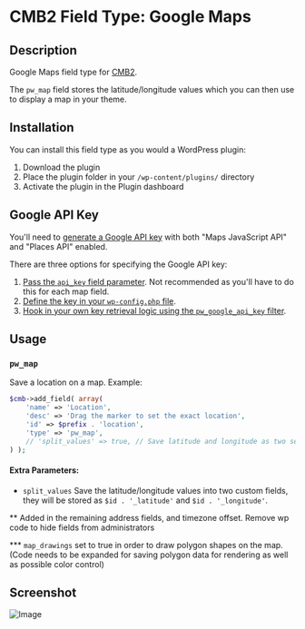 # CMB2 Field Type: Google Maps

## Description

Google Maps field type for [CMB2](https://github.com/WebDevStudios/CMB2).

The `pw_map` field stores the latitude/longitude values which you can then use to display a map in your theme.

## Installation

You can install this field type as you would a WordPress plugin:

1. Download the plugin
2. Place the plugin folder in your `/wp-content/plugins/` directory
3. Activate the plugin in the Plugin dashboard

## Google API Key

You'll need to [generate a Google API key](https://cloud.google.com/maps-platform/#get-started) with both "Maps JavaScript API" and "Places API" enabled.

There are three options for specifying the Google API key:

1. [Pass the `api_key` field parameter](https://gist.github.com/mustardBees/11d42baed64d85cd8e40a4bbde6a4999). Not recommended as you'll have to do this for each map field.
2. [Define the key in your `wp-config.php` file](https://gist.github.com/mustardBees/ed763f9daa8be25821420abd4a5de7cd).
3. [Hook in your own key retrieval logic using the `pw_google_api_key` filter](https://gist.github.com/mustardBees/e9e3805a64c8a211f749f38d7cc5e4cb).   

## Usage

### `pw_map`

Save a location on a map. Example:

```php
$cmb->add_field( array(
	'name' => 'Location',
	'desc' => 'Drag the marker to set the exact location',
	'id' => $prefix . 'location',
	'type' => 'pw_map',
	// 'split_values' => true, // Save latitude and longitude as two separate fields
) );
```

#### Extra Parameters:

* `split_values` Save the latitude/longitude values into two custom fields, they will be stored as `$id . '_latitude'` and `$id . '_longitude'`.

** Added in the remaining address fields, and timezone offset. Remove wp code to hide fields from administrators

*** `map_drawings` set to true in order to draw polygon shapes on the map.  (Code needs to be expanded for saving polygon data for rendering as well as possible color control)


## Screenshot

![Image](screenshot-1.png?raw=true)
